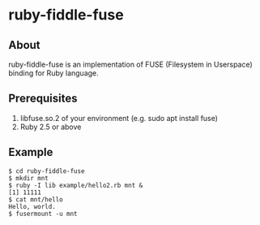 # ruby-fiddle-fuse

## About

ruby-fiddle-fuse is an implementation of FUSE (Filesystem in Userspace) binding for Ruby language.

## Prerequisites

   1. libfuse.so.2 of your environment (e.g. sudo apt install fuse)
   2. Ruby 2.5 or above

## Example

    $ cd ruby-fiddle-fuse
    $ mkdir mnt
    $ ruby -I lib example/hello2.rb mnt &
    [1] 11111
    $ cat mnt/hello
    Hello, world.
    $ fusermount -u mnt
